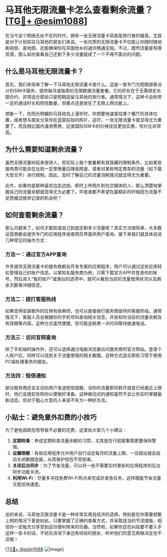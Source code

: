 # 马耳他无限流量卡怎么查看剩余流量？[[TG💪+ @esim1088](https://t.me/s/esim1088)]

在当今这个网络无处不在的时代，拥有一张无限流量卡简直是旅行者的福音。尤其是对于计划前往马耳他的朋友们来说，一张优质的无限流量卡不仅能让你随时随地刷视频、查地图，还能确保你在异国他乡的通讯畅通无阻。不过，既然流量是有限资源，那么如何查看自己还剩下多少流量就成了一个不得不面对的问题。

## 什么是马耳他无限流量卡？

首先，我们来简单了解一下马耳他无限流量卡是什么。这是一类专门为短期游客设计的SIM卡服务，提供每月或每周的无限数据流量套餐。它的好处在于无需绑定长期合约，非常适合那些只是短期逗留马耳他的旅行者。通常情况下，这种卡会附带一定的通话时长和短信数量，但重点还是放在了无限上网功能上。

想象一下，在阳光明媚的马耳他岛上漫步时，你想要快速查找某个餐厅的具体位置，或者想与朋友分享你在蓝窗前拍的照片，这时，一张无限流量卡就显得尤为重要了。而且相比国内漫游费用，这类国际SIM卡的价格往往更加实惠，性价比非常高。

## 为什么需要知道剩余流量？

虽然无限流量听起来很诱人，但实际上每个套餐都有其隐藏的限制条件。比如某些服务商可能会在达到一定使用量后降低网速，或者对某些特定类型的流量（如下载大型文件）进行限制。因此，及时了解自己的流量消耗情况就显得尤为重要。

此外，如果你是那种喜欢边走边拍、即时上传照片到社交媒体的人，那么清楚地掌握自己的流量余额就显得尤为必要了。毕竟谁都不希望在最精彩的时候因为流量不足而被迫放弃记录的机会吧？

## 如何查看剩余流量？

那么问题来了，如何才能知道自己到底还剩多少流量呢？其实方法很简单，大多数运营商都会提供专门的应用程序或者网页界面供用户查询。接下来我们就具体说说几种常见的操作方式：

### 方法一：通过官方APP查询

许多提供无限流量卡的服务商都会开发专属的应用程序，用户可以通过这些应用轻松管理自己的账户信息。以某知名服务商为例，只需下载官方APP并登录你的账号，然后进入“我的账户”或类似的选项中，就可以看到当前的流量使用状况以及剩余天数等详细信息。

### 方法二：拨打客服热线

如果觉得安装额外的应用有些麻烦，也可以直接拨打服务商提供的客服热线。通常情况下，客服人员会根据你的手机号码查询相关信息，并告知你当前的流量余额及有效期等内容。这种方式虽然便捷，但可能会耗费一点时间等待接通电话。

### 方法三：访问官网查询

除了手机端的操作外，还可以选择通过电脑浏览器访问服务商的官方网站。登录个人账户后，同样可以找到关于流量使用的相关数据。这种方式适合那些习惯于使用PC端处理事务的朋友。

### 方法四：短信通知

部分服务商还会主动向用户发送短信提醒，当你的流量即将耗尽或是已经接近上限时，他们会提前告知你以便做好准备。这种被动式的通知虽然不会让你实时掌握最新动态，但对于粗心大意的人来说不失为一种好办法。

## 小贴士：避免意外扣费的小技巧

为了避免因疏忽而导致不必要的花费，这里给大家几个小建议：

1. **定期检查**：养成定期检查流量余额的习惯，尤其是在行程密集期更要保持警惕。
2. **设置限额**：有些应用程序允许用户自行设定每月的流量上限，一旦超出就会自动关闭数据连接，从而保护钱包不受损害。
3. **关闭后台同步**：为了节省流量，可以将一些不需要实时更新的应用程序的后台同步功能关闭。
4. **利用Wi-Fi**：尽量多寻找免费Wi-Fi热点来完成非紧急任务，这样既能节省流量又能加快速度。

## 总结

总的来说，马耳他无限流量卡是一种非常实用且经济的选择，特别是在你需要频繁上网的情况下更是如此。只要掌握了正确的查看方式，并采取适当的节流措施，相信你一定能充分享受到这份便利带来的乐趣。当然啦，如果你还在纠结要不要入手这样一张卡的话，不妨先咨询下身边有经验的朋友，听听他们的意见再做决定也不迟哦！

[[TG💪+ @esim1088](https://t.me/s/esim1088) ![Image](https://i.postimg.cc/4NQfJmqS/Snipaste-2025-05-13-00-14-12.png)]